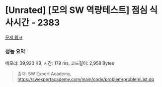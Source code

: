 # [Unrated] [모의 SW 역량테스트] 점심 식사시간 - 2383 

[문제 링크](https://swexpertacademy.com/main/code/problem/problemDetail.do?contestProbId=AV5-BEE6AK0DFAVl) 

### 성능 요약

메모리: 39,920 KB, 시간: 179 ms, 코드길이: 2,958 Bytes



> 출처: SW Expert Academy, https://swexpertacademy.com/main/code/problem/problemList.do